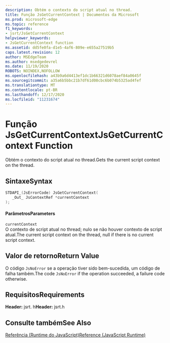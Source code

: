 ```yaml
---
description: Obtém o contexto do script atual no thread.
title: Função JsGetCurrentContext | Documentos da Microsoft
ms.prod: microsoft-edge
ms.topic: reference
f1_keywords:
- jsrt/JsGetCurrentContext
helpviewer_keywords:
- JsGetCurrentContext function
ms.assetid: dd5fe0fa-d1e5-4af6-809e-e655a27519b5
caps.latest.revision: 12
author: MSEdgeTeam
ms.author: msedgedevrel
ms.date: 11/19/2020
ROBOTS: NOINDEX,NOFOLLOW
ms.openlocfilehash: a43b9a6d4413ef1dc1b66321d6078aef84a0645f
ms.sourcegitcommit: a35a6b5bbc21b7df61d08cbc6b074b5325ad4fef
ms.translationtype: MT
ms.contentlocale: pt-BR
ms.lasthandoff: 12/17/2020
ms.locfileid: "11231674"
---
```

# <span data-ttu-id="b5717-103">Função JsGetCurrentContext</span><span class="sxs-lookup"><span data-stu-id="b5717-103">JsGetCurrentContext Function</span></span>

<span data-ttu-id="b5717-104">Obtém o contexto do script atual no thread.</span><span class="sxs-lookup"><span data-stu-id="b5717-104">Gets the current script context on the thread.</span></span>  
  
## <span data-ttu-id="b5717-105">Sintaxe</span><span class="sxs-lookup"><span data-stu-id="b5717-105">Syntax</span></span>  
  
```cpp  
STDAPI_(JsErrorCode) JsGetCurrentContext(  
   _Out_ JsContextRef *currentContext  
);  
```  
  
#### <span data-ttu-id="b5717-106">Parâmetros</span><span class="sxs-lookup"><span data-stu-id="b5717-106">Parameters</span></span>  
 `currentContext`  
 <span data-ttu-id="b5717-107">O contexto de script atual no thread; nulo se não houver contexto de script atual.</span><span class="sxs-lookup"><span data-stu-id="b5717-107">The current script context on the thread, null if there is no current script context.</span></span>  
  
## <span data-ttu-id="b5717-108">Valor de retorno</span><span class="sxs-lookup"><span data-stu-id="b5717-108">Return Value</span></span>  
 <span data-ttu-id="b5717-109">O código `JsNoError` se a operação tiver sido bem-sucedida, um código de falha também.</span><span class="sxs-lookup"><span data-stu-id="b5717-109">The code `JsNoError` if the operation succeeded, a failure code otherwise.</span></span>  
  
## <span data-ttu-id="b5717-110">Requisitos</span><span class="sxs-lookup"><span data-stu-id="b5717-110">Requirements</span></span>  
 <span data-ttu-id="b5717-111">**Header:** jsrt. h</span><span class="sxs-lookup"><span data-stu-id="b5717-111">**Header:** jsrt.h</span></span>  
  
## <span data-ttu-id="b5717-112">Consulte também</span><span class="sxs-lookup"><span data-stu-id="b5717-112">See Also</span></span>  
 [<span data-ttu-id="b5717-113">Referência (Runtime do JavaScript)</span><span class="sxs-lookup"><span data-stu-id="b5717-113">Reference (JavaScript Runtime)</span></span>](../chakra-hosting/reference-javascript-runtime.md)
